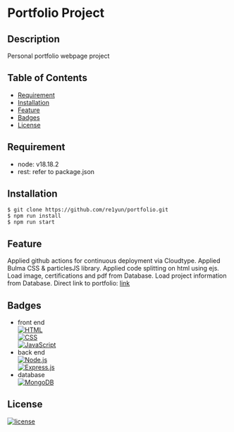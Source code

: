 # Portfolio Project

## Description
Personal portfolio webpage project

## Table of Contents
- [Requirement](#requirement)
- [Installation](#installation)
- [Feature](#feature)
- [Badges](#badges)
- [License](#license)

## Requirement
- node: v18.18.2
- rest: refer to package.json

## Installation
```console
$ git clone https://github.com/re1yun/portfolio.git
$ npm run install
$ npm run start
```

## Feature
Applied github actions for continuous deployment via Cloudtype.
Applied Bulma CSS & particlesJS library.
Applied code splitting on html using ejs.
Load image, certifications and pdf from Database.
Load project information from Database.
Direct link to portfolio: [link](https://port-0-portfolio-6g2llft2yyfl.sel3.cloudtype.app)

## Badges
- front end  
[![HTML](https://img.shields.io/badge/-HTML-orange?style=flat-square&logo=html5&logoColor=white)](https://developer.mozilla.org/en-US/docs/Web/HTML)  
[![CSS](https://img.shields.io/badge/-CSS-blue?style=flat-square&logo=css3&logoColor=white)](https://developer.mozilla.org/en-US/docs/Web/CSS)  
[![JavaScript](https://img.shields.io/badge/-JavaScript-yellow?style=flat-square&logo=javascript&logoColor=white)](https://developer.mozilla.org/en-US/docs/Web/JavaScript)  
- back end  
[![Node.js](https://img.shields.io/badge/-Node.js-green?style=flat-square&logo=node.js&logoColor=white)](https://nodejs.org/)  
[![Express.js](https://img.shields.io/badge/-Express.js-lightgrey?style=flat-square&logo=express&logoColor=white)](https://expressjs.com/)  
- database  
[![MongoDB](https://img.shields.io/badge/-MongoDB-green?style=flat-square&logo=mongodb&logoColor=white)](https://www.mongodb.com/)  

## License
[![license](https://img.shields.io/github/license/DAVFoundation/captain-n3m0.svg?style=flat-square)](https://github.com/DAVFoundation/captain-n3m0/blob/master/LICENSE)